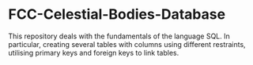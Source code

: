 # FCC-Celestial-Bodies-Database
This repository deals with the fundamentals of the language SQL. In particular, creating several tables with columns using different restraints, utilising primary keys and foreign keys to link tables.
